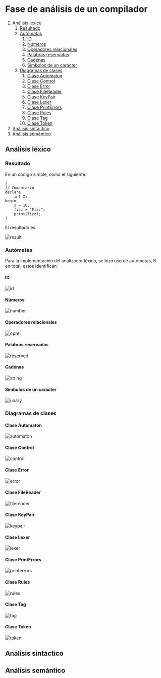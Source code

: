 # Fase de análisis de un compilador

1. [Análisis léxico](#análisis-léxico)
    1. [Resultado](#resultado)
    1. [Autómatas](#autómatas)
        1. [ID](#id)
        1. [Números](#números)
        1. [Operadores relacionales](#operadores-relacionales)
        1. [Palabras reservadas](#palabras-reservadas)
        1. [Cadenas](#cadenas)
        1. [Símbolos de un carácter](#símbolos-de-un-carácter)
    1. [Diagramas de clases](#diagramas-de-clases)
        1. [Clase Automaton](#clase-automaton)
        1. [Clase Control](#clase-control)
        1. [Clase Error](#clase-error)
        1. [Clase FileReader](#clase-filereader)
        1. [Clase KeyPair](#clase-keypair)
        1. [Clase Lexer](#clase-lexer)
        1. [Clase PrintErrors](#clase-printerrors)
        1. [Clase Rules](#clase-rules)
        1. [Clase Tag](#clase-tag)
        1. [Clase Token](#clase-token)
1. [Análisis sintáctico](#análisis-sintáctico)
1. [Análisis semántico](#análisis-semántico)

## Análisis léxico

### Resultado

En un código simple, como el siguiente:

```
{
// Comentario
declare
    int X;
begin
    x = 10;
    fizz = "Fizz";
	print(fizz);
}
```

El resultado es:

![result](assets/lexer/result.png)


### Autómatas

Para la implementación del analizador léxico, se hizo uso de autómatas, 6 en total, estos identifican:

#### ID

![id](astOO/lexer/id.png)

#### Números

![number](assets/lexer/number.png)

#### Operadores relacionales

![oprel](assets/lexer/oprel.png)

#### Palabras reservadas

![reserved](assets/lexer/reserved.png)

#### Cadenas

![string](assets/lexer/string.png)

#### Símbolos de un carácter

![unary](assets/lexer/unary.png)

### Diagramas de clases

#### Clase Automaton 

![automaton](assets/lexer/uml/Automaton.png)


#### Clase Control 

![control](assets/lexer/uml/Control.png)


#### Clase Error 

![error](assets/lexer/uml/Error.png)


#### Clase FileReader 

![filereader](assets/lexer/uml/FileReader.png)


#### Clase KeyPair 

![keypair](assets/lexer/uml/KeyPair.png)


#### Clase Lexer 

![lexer](assets/lexer/uml/Lexer.png)


#### Clase PrintErrors 

![printerrors](assets/lexer/uml/PrintErrors.png)


#### Clase Rules 

![rules](assets/lexer/uml/Rules.png)


#### Clase Tag 

![tag](assets/lexer/uml/Tag.png)


#### Clase Token 

![token](assets/lexer/uml/Token.png)


## Análisis sintáctico

## Análisis semántico
